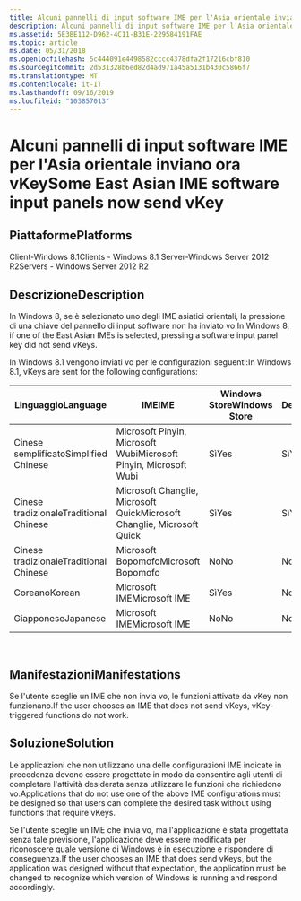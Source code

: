 ```yaml
---
title: Alcuni pannelli di input software IME per l'Asia orientale inviano ora vKey
description: Alcuni pannelli di input software IME per l'Asia orientale inviano ora vKey
ms.assetid: 5E3BE112-D962-4C11-B31E-229584191FAE
ms.topic: article
ms.date: 05/31/2018
ms.openlocfilehash: 5c444091e4498582cccc4378dfa2f17216cbf810
ms.sourcegitcommit: 2d531328b6ed82d4ad971a45a5131b430c5866f7
ms.translationtype: MT
ms.contentlocale: it-IT
ms.lasthandoff: 09/16/2019
ms.locfileid: "103857013"
---
```

# <a name="some-east-asian-ime-software-input-panels-now-send-vkey"></a><span data-ttu-id="8eae4-103">Alcuni pannelli di input software IME per l'Asia orientale inviano ora vKey</span><span class="sxs-lookup"><span data-stu-id="8eae4-103">Some East Asian IME software input panels now send vKey</span></span>

## <a name="platforms"></a><span data-ttu-id="8eae4-104">Piattaforme</span><span class="sxs-lookup"><span data-stu-id="8eae4-104">Platforms</span></span>

<dl> <span data-ttu-id="8eae4-105">Client-Windows 8.1</span><span class="sxs-lookup"><span data-stu-id="8eae4-105">Clients - Windows 8.1</span></span>  
<span data-ttu-id="8eae4-106">Server-Windows Server 2012 R2</span><span class="sxs-lookup"><span data-stu-id="8eae4-106">Servers - Windows Server 2012 R2</span></span>  
</dl>

## <a name="description"></a><span data-ttu-id="8eae4-107">Descrizione</span><span class="sxs-lookup"><span data-stu-id="8eae4-107">Description</span></span>

<span data-ttu-id="8eae4-108">In Windows 8, se è selezionato uno degli IME asiatici orientali, la pressione di una chiave del pannello di input software non ha inviato vo.</span><span class="sxs-lookup"><span data-stu-id="8eae4-108">In Windows 8, if one of the East Asian IMEs is selected, pressing a software input panel key did not send vKeys.</span></span>

<span data-ttu-id="8eae4-109">In Windows 8.1 vengono inviati vo per le configurazioni seguenti:</span><span class="sxs-lookup"><span data-stu-id="8eae4-109">In Windows 8.1, vKeys are sent for the following configurations:</span></span>



| <span data-ttu-id="8eae4-110">Linguaggio</span><span class="sxs-lookup"><span data-stu-id="8eae4-110">Language</span></span>            | <span data-ttu-id="8eae4-111">IME</span><span class="sxs-lookup"><span data-stu-id="8eae4-111">IME</span></span>                                 | <span data-ttu-id="8eae4-112">Windows Store</span><span class="sxs-lookup"><span data-stu-id="8eae4-112">Windows Store</span></span> | <span data-ttu-id="8eae4-113">Desktop</span><span class="sxs-lookup"><span data-stu-id="8eae4-113">Desktop</span></span> |
|---------------------|-------------------------------------|---------------|---------|
| <span data-ttu-id="8eae4-114">Cinese semplificato</span><span class="sxs-lookup"><span data-stu-id="8eae4-114">Simplified Chinese</span></span>  | <span data-ttu-id="8eae4-115">Microsoft Pinyin, Microsoft Wubi</span><span class="sxs-lookup"><span data-stu-id="8eae4-115">Microsoft Pinyin, Microsoft Wubi</span></span>    | <span data-ttu-id="8eae4-116">Sì</span><span class="sxs-lookup"><span data-stu-id="8eae4-116">Yes</span></span>           | <span data-ttu-id="8eae4-117">Sì</span><span class="sxs-lookup"><span data-stu-id="8eae4-117">Yes</span></span>     |
| <span data-ttu-id="8eae4-118">Cinese tradizionale</span><span class="sxs-lookup"><span data-stu-id="8eae4-118">Traditional Chinese</span></span> | <span data-ttu-id="8eae4-119">Microsoft Changlie, Microsoft Quick</span><span class="sxs-lookup"><span data-stu-id="8eae4-119">Microsoft Changlie, Microsoft Quick</span></span> | <span data-ttu-id="8eae4-120">Sì</span><span class="sxs-lookup"><span data-stu-id="8eae4-120">Yes</span></span>           | <span data-ttu-id="8eae4-121">Sì</span><span class="sxs-lookup"><span data-stu-id="8eae4-121">Yes</span></span>     |
| <span data-ttu-id="8eae4-122">Cinese tradizionale</span><span class="sxs-lookup"><span data-stu-id="8eae4-122">Traditional Chinese</span></span> | <span data-ttu-id="8eae4-123">Microsoft Bopomofo</span><span class="sxs-lookup"><span data-stu-id="8eae4-123">Microsoft Bopomofo</span></span>                  | <span data-ttu-id="8eae4-124">No</span><span class="sxs-lookup"><span data-stu-id="8eae4-124">No</span></span>            | <span data-ttu-id="8eae4-125">No</span><span class="sxs-lookup"><span data-stu-id="8eae4-125">No</span></span>      |
| <span data-ttu-id="8eae4-126">Coreano</span><span class="sxs-lookup"><span data-stu-id="8eae4-126">Korean</span></span>              | <span data-ttu-id="8eae4-127">Microsoft IME</span><span class="sxs-lookup"><span data-stu-id="8eae4-127">Microsoft IME</span></span>                       | <span data-ttu-id="8eae4-128">Sì</span><span class="sxs-lookup"><span data-stu-id="8eae4-128">Yes</span></span>           | <span data-ttu-id="8eae4-129">No</span><span class="sxs-lookup"><span data-stu-id="8eae4-129">No</span></span>      |
| <span data-ttu-id="8eae4-130">Giapponese</span><span class="sxs-lookup"><span data-stu-id="8eae4-130">Japanese</span></span>            | <span data-ttu-id="8eae4-131">Microsoft IME</span><span class="sxs-lookup"><span data-stu-id="8eae4-131">Microsoft IME</span></span>                       | <span data-ttu-id="8eae4-132">No</span><span class="sxs-lookup"><span data-stu-id="8eae4-132">No</span></span>            | <span data-ttu-id="8eae4-133">No</span><span class="sxs-lookup"><span data-stu-id="8eae4-133">No</span></span>      |



 

## <a name="manifestations"></a><span data-ttu-id="8eae4-134">Manifestazioni</span><span class="sxs-lookup"><span data-stu-id="8eae4-134">Manifestations</span></span>

<span data-ttu-id="8eae4-135">Se l'utente sceglie un IME che non invia vo, le funzioni attivate da vKey non funzionano.</span><span class="sxs-lookup"><span data-stu-id="8eae4-135">If the user chooses an IME that does not send vKeys, vKey-triggered functions do not work.</span></span>

## <a name="solution"></a><span data-ttu-id="8eae4-136">Soluzione</span><span class="sxs-lookup"><span data-stu-id="8eae4-136">Solution</span></span>

<span data-ttu-id="8eae4-137">Le applicazioni che non utilizzano una delle configurazioni IME indicate in precedenza devono essere progettate in modo da consentire agli utenti di completare l'attività desiderata senza utilizzare le funzioni che richiedono vo.</span><span class="sxs-lookup"><span data-stu-id="8eae4-137">Applications that do not use one of the above IME configurations must be designed so that users can complete the desired task without using functions that require vKeys.</span></span>

<span data-ttu-id="8eae4-138">Se l'utente sceglie un IME che invia vo, ma l'applicazione è stata progettata senza tale previsione, l'applicazione deve essere modificata per riconoscere quale versione di Windows è in esecuzione e rispondere di conseguenza.</span><span class="sxs-lookup"><span data-stu-id="8eae4-138">If the user chooses an IME that does send vKeys, but the application was designed without that expectation, the application must be changed to recognize which version of Windows is running and respond accordingly.</span></span>

 

 




